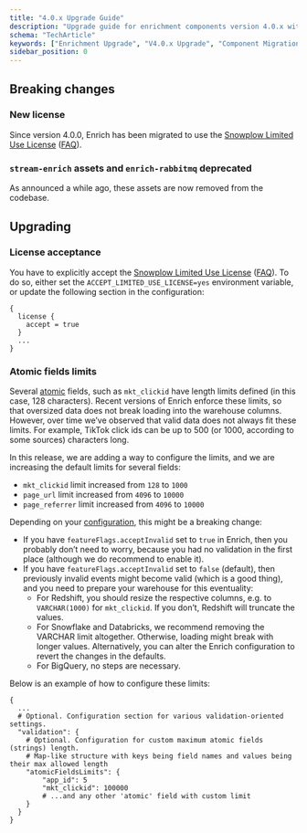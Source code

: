 ```yaml
---
title: "4.0.x Upgrade Guide"
description: "Upgrade guide for enrichment components version 4.0.x with behavioral data processing improvements."
schema: "TechArticle"
keywords: ["Enrichment Upgrade", "V4.0.x Upgrade", "Component Migration", "Enrichment Migration", "Version Upgrade", "Breaking Changes"]
sidebar_position: 0
---
```


## Breaking changes

### New license

Since version 4.0.0, Enrich has been migrated to use the [Snowplow Limited Use License](https://docs.snowplow.io/limited-use-license-1.0/) ([FAQ](/docs/resources/limited-use-license-faq/index.md)).

### `stream-enrich` assets and `enrich-rabbitmq` deprecated

As announced a while ago, these assets are now removed from the codebase.

## Upgrading

### License acceptance

You have to explicitly accept the [Snowplow Limited Use License](https://docs.snowplow.io/limited-use-license-1.0/) ([FAQ](/docs/resources/limited-use-license-faq/index.md)). To do so, either set the `ACCEPT_LIMITED_USE_LICENSE=yes` environment variable, or update the following section in the configuration:

```hcl
{
  license {
    accept = true
  }
  ...
}
```

### Atomic fields limits

Several [atomic](https://github.com/snowplow/iglu-central/blob/master/schemas/com.snowplowanalytics.snowplow/atomic/jsonschema/1-0-0) fields, such as `mkt_clickid` have length limits defined (in this case, 128 characters). Recent versions of Enrich enforce these limits, so that oversized data does not break loading into the warehouse columns. However, over time we’ve observed that valid data does not always fit these limits. For example, TikTok click ids can be up to 500 (or 1000, according to some sources) characters long.

In this release, we are adding a way to configure the limits, and we are increasing the default limits for several fields:
* `mkt_clickid` limit increased from `128` to `1000`
* `page_url` limit increased from `4096` to `10000`
* `page_referrer` limit increased from `4096` to `10000`

Depending on your [configuration](/docs/api-reference/enrichment-components/configuration-reference/index.md), this might be a breaking change:
* If you have `featureFlags.acceptInvalid` set to `true` in Enrich, then you probably don’t need to worry, because you had no validation in the first place (although we do recommend to enable it).
* If you have `featureFlags.acceptInvalid` set to `false` (default), then previously invalid events might become valid (which is a good thing), and you need to prepare your warehouse for this eventuality:
  * For Redshift, you should resize the respective columns, e.g. to `VARCHAR(1000)` for `mkt_clickid`. If you don’t, Redshift will truncate the values.
  * For Snowflake and Databricks, we recommend removing the VARCHAR limit altogether. Otherwise, loading might break with longer values. Alternatively, you can alter the Enrich configuration to revert the changes in the defaults.
  * For BigQuery, no steps are necessary.

Below is an example of how to configure these limits:

```hcl
{
  ...
  # Optional. Configuration section for various validation-oriented settings.
  "validation": {
    # Optional. Configuration for custom maximum atomic fields (strings) length.
    # Map-like structure with keys being field names and values being their max allowed length
    "atomicFieldsLimits": {
        "app_id": 5
        "mkt_clickid": 100000
        # ...and any other 'atomic' field with custom limit
    }
  }
}
```
